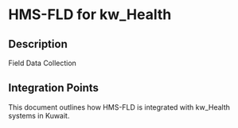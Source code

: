 # HMS-FLD for kw_Health

## Description

Field Data Collection

## Integration Points

This document outlines how HMS-FLD is integrated with kw_Health systems in Kuwait.
